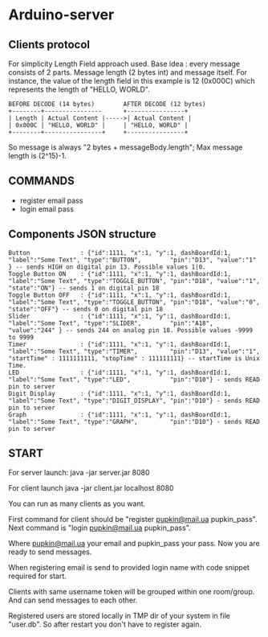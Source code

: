 # Arduino-server


## Clients protocol

For simplicity Length Field approach used. Base idea : every message consists of 2 parts. 
Message length (2 bytes int) and message itself. For instance, the value of the length field in 
this example is 12 (0x000C) which represents the length of "HELLO, WORLD".

	BEFORE DECODE (14 bytes)		AFTER DECODE (12 bytes)
	+--------+----------------		+----------------+
	| Length | Actual Content |----->| Actual Content |
	| 0x000C | "HELLO, WORLD" |		| "HELLO, WORLD" |
	+--------+----------------+		+----------------+

So message is always "2 bytes + messageBody.length"; Max message length is (2^15)-1.

## COMMANDS
* register email pass
* login email pass


## Components JSON structure

	Button				: {"id":1111, "x":1, "y":1, dashBoardId:1, "label":"Some Text", "type":"BUTTON",        "pin":"D13", "value":"1"   } -- sends HIGH on digital pin 13. Possible values 1|0.
	Toggle Button ON	: {"id":1111, "x":1, "y":1, dashBoardId:1, "label":"Some Text", "type":"TOGGLE_BUTTON", "pin":"D18", "value":"1", "state":"ON"} -- sends 1 on digital pin 18
	Toggle Button OFF	: {"id":1111, "x":1, "y":1, dashBoardId:1, "label":"Some Text", "type":"TOGGLE_BUTTON", "pin":"D18", "value":"0", "state":"OFF"} -- sends 0 on digital pin 18
	Slider				: {"id":1111, "x":1, "y":1, dashBoardId:1, "label":"Some Text", "type":"SLIDER",        "pin":"A18", "value":"244" } -- sends 244 on analog pin 18. Possible values -9999 to 9999
	Timer				: {"id":1111, "x":1, "y":1, dashBoardId:1, "label":"Some Text", "type":"TIMER",         "pin":"D13", "value":"1", "startTime" : 1111111111, "stopTime" : 111111111} -- startTime is Unix Time.
	LED					: {"id":1111, "x":1, "y":1, dashBoardId:1, "label":"Some Text", "type":"LED",           "pin":"D10"} - sends READ pin to server
	Digit Display		: {"id":1111, "x":1, "y":1, dashBoardId:1, "label":"Some Text", "type":"DIGIT_DISPLAY", "pin":"D10"} - sends READ pin to server
	Graph				: {"id":1111, "x":1, "y":1, dashBoardId:1, "label":"Some Text", "type":"GRAPH",         "pin":"D10"} - sends READ pin to server

## START

For server launch:
java -jar server.jar 8080

For client launch
java -jar client.jar localhost 8080

You can run as many clients as you want.

First command for client should be "register pupkin@mail.ua pupkin_pass".
Next command is "login pupkin@mail.ua pupkin_pass".

Where pupkin@mail.ua your email and pupkin_pass your pass. Now you are ready to send messages.

When registering email is send to provided login name with code snippet required for start.

Clients with same username token will be grouped within one room/group. And can send messages to each other.

Registered users are stored locally in TMP dir of your system in file "user.db". So after restart you don't have to register again.

